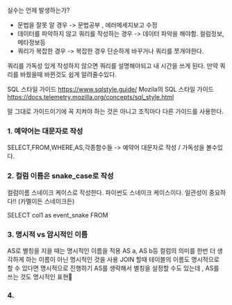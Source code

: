실수는 언제 발생하는가?
- 문법을 잘못 알 경우 -> 문법공부 , 에러메세지보고 수정
- 데이터를 파악하지 않고 쿼리를 작성하는 경우 -> 데이터 파악을 해야함. 컬럼정보,메타정보등
- 쿼리가 복잡한 경우 -> 복잡한 경우 단순하게 바꾸거나 쿼리를 쪼개야한다.


쿼리를 가독성 있게 작성하지 않으면 쿼리를 설명해야되고 내 시간을 쓰게 된다.
만약 쿼리를 바꿨을때 바뀐것도 쉽게 알려줄수있다.

SQL 스타일 가이드
https://www.sqlstyle.guide/
Mozila의 SQL 스타일 가이드
https://docs.telemetry.mozilla.org/concepts/sql_style.html

 말 그대로 가이드이기에 꼭 지켜야 하는 것은 아니고 조직마다 다른 가이드를 사용한다.
 

### 1. 예약어는 대문자로 작성
SELECT,FROM,WHERE,AS,각종함수들 -> 예약어
대문자로 작성 / 가독성을 볼수있다. 

### 2. 컬럼 이름은 snake_case로 작성
컬럼이름 스네이크 케이스로 작성한다.
파이썬도 스네이크 케이스이다.
일관성이 중요하다!! (카멜이든 스네이크든)

SELECT
 col1 as event_snake
FROM

### 3. 명시적 vs 암시적인 이름
AS로 별칭을 지을 때는 명시적인 이름을 적용
AS a, AS b등 컬럼의 의미를 한번 더 생각하게 하는 이름이 아닌 명시적인 것을 사용
JOIN 할때 테이블의 이름도 명시적으로 할 수 있다면 명시적으로 진행하기
AS를 생략해서 별칭을 설정할 수도 있는데 , AS를 쓰는 것도 명시적인 표현

### 4. 